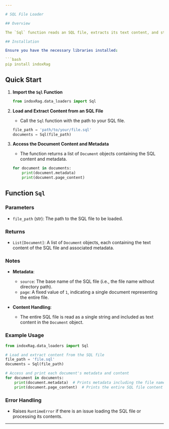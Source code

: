 ```yaml
---

# SQL File Loader

## Overview

The `Sql` function reads an SQL file, extracts its text content, and stores it in `Document` objects. Metadata includes basic file information and content statistics.

## Installation

Ensure you have the necessary libraries installed:

```bash
pip install indoxRag
```

## Quick Start

1. **Import the `Sql` Function**

   ```python
   from indoxRag.data_loaders import Sql
   ```

2. **Load and Extract Content from an SQL File**

   - Call the `Sql` function with the path to your SQL file.

   ```python
   file_path = 'path/to/your/file.sql'
   documents = Sql(file_path)
   ```

3. **Access the Document Content and Metadata**

   - The function returns a list of `Document` objects containing the SQL content and metadata.

   ```python
   for document in documents:
       print(document.metadata)
       print(document.page_content)
   ```

## Function `Sql`

### Parameters

- `file_path` (str): The path to the SQL file to be loaded.

### Returns

- `List[Document]`: A list of `Document` objects, each containing the text content of the SQL file and associated metadata.

### Notes

- **Metadata**:
  - `source`: The base name of the SQL file (i.e., the file name without directory path).
  - `page`: A fixed value of `1`, indicating a single document representing the entire file.

- **Content Handling**:
  - The entire SQL file is read as a single string and included as text content in the `Document` object.

### Example Usage

```python
from indoxRag.data_loaders import Sql

# Load and extract content from the SQL file
file_path = 'file.sql'
documents = Sql(file_path)

# Access and print each document's metadata and content
for document in documents:
    print(document.metadata)  # Prints metadata including the file name
    print(document.page_content)  # Prints the entire SQL file content
```

### Error Handling

- Raises `RuntimeError` if there is an issue loading the SQL file or processing its contents.

---
```

